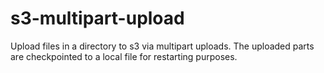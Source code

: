 # s3-multipart-upload

Upload files in a directory to s3 via multipart uploads.  The uploaded parts are checkpointed to a local file for restarting purposes.
